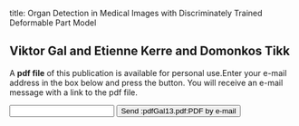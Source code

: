 title: Organ Detection in Medical Images with Discriminately Trained Deformable Part Model

## Viktor Gal and Etienne Kerre and Domonkos Tikk
A <b>pdf file</b> of this publication is available for personal use.Enter your e-mail address in the box below and press the button. You will receive an e-mail message with a link to the pdf file.
<form action="sender.php">  <input type="text" name="email">  <input type="submit" value="Send :pdfGal13.pdf:PDF by e-mail"></form>